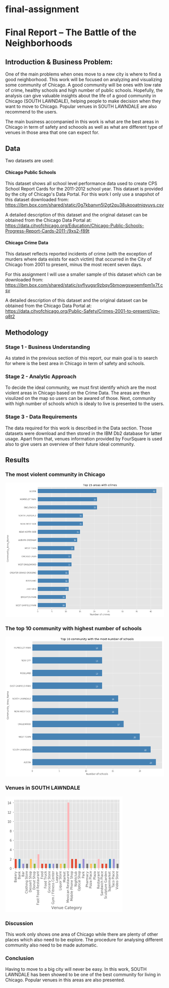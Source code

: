 # final-assignment
# Final Report – The Battle of the Neighborhoods

## Introduction & Business Problem:
One of the main problems when ones move to a new city is where to find a good neighborhood. This work will be focused on analyzing and visualizing some community of Chicago. A good community will be ones with low rate of crime, healthy schools and high number of public schools. Hopefully, the analysis can give valuable insights about the life of a good community in Chicago (SOUTH LAWNDALE), helping people to make decision when they want to move to Chicago. Popular venues in SOUTH LAWNDALE are also recommend to the users.

The main business accompanied in this work is what are the best areas in Chicago in term of safety and schoools as well as what are different type of venues in those area that one can expect for.

## Data
Two datasets are used:
#### Chicago Public Schools
This dataset shows all school level performance data used to create CPS School Report Cards for the 2011-2012 school year. This dataset is provided by the city of Chicago's Data Portal. For this work I only use a snapshot of this dataset downloaded from: https://ibm.box.com/shared/static/0g7kbanvn5l2gt2qu38ukooatnjqyuys.csv

A detailed description of this dataset and the original dataset can be obtained from the Chicago Data Portal at: https://data.cityofchicago.org/Education/Chicago-Public-Schools-Progress-Report-Cards-2011-/9xs2-f89t

#### Chicago Crime Data

This dataset reflects reported incidents of crime (with the exception of murders where data exists for each victim) that occurred in the City of Chicago from 2001 to present, minus the most recent seven days.

For this assignment I will use a smaller sample of this dataset which can be downloaded from: https://ibm.box.com/shared/static/svflyugsr9zbqy5bmowgswqemfpm1x7f.csv

A detailed description of this dataset and the original dataset can be obtained from the Chicago Data Portal at: https://data.cityofchicago.org/Public-Safety/Crimes-2001-to-present/ijzp-q8t2

## Methodology
### Stage 1 - Business Understanding

As stated in the previous section of this report, our main goal is to search for where is the best area in Chicago in term of safety and schools.

### Stage 2 - Analytic Approach

To decide the ideal community, we must first identify which are the most violent areas in Chicago based on the Crime Data. The areas are then visulized on the map so users can be awared of those. Next, community with high number of schools which is idealy to live is presented to the users.

### Stage 3 - Data Requirements
The data required for this work is described in the Data section. Those datasets were download and then stored in the IBM Db2 database for latter usage.
Apart from that, venues information provided by FourSquare is used also to give users an overview of their future ideal community.


## Results
### The most violent community in Chicago
![](Fig1_crime.png)

### The top 10 community with highest number of schools
![](Fig2_schools.png)

### Venues in SOUTH LAWNDALE
![](Fig3_venues.png)

### Discussion
This work only shows one area of Chicago while there are plenty of other places which also need to be explore. The procedure for analysing different community also need to be made automatic.

### Conclusion
Having to move to a big city will never be easy. In this work, SOUTH LAWNDALE has been showed to be one of the best community for living in Chicago. Popular venues in this areas are also presented.
